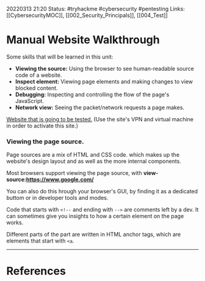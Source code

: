 20220313 21:20
Status: #tryhackme #cybersecurity #pentesting 
Links: [[CybersecurityMOC]], [[002_Security_Principals]], [[004_Test]]

# Manual Website Walkthrough
Some skills that will be learned in this unit:
- **Viewing the source:** Using the browser to see human-readable source code of a website.
- **Inspect element:** Viewing page elements and making changes to view blocked content.
- **Debugging:** Inspecting and controlling the flow of the page's JavaScript.
- **Network view:** Seeing the packet/network requests a page makes.

[Website that is going to be tested.](https://lab_web_url.p.thmlabs.com/) (Use the site's VPN and virtual machine in order to activate this site.)

### Viewing the page source.
Page sources are a mix of HTML and CSS code. which makes up the website's design layout and as well as the more internal components.

Most browsers support viewing the page source, with **view-source:https://www.google.com/**

You can also do this hrough your browser's GUI, by finding it as a dedicated buttom or in developer tools and modes.

Code that starts with ```<!--``` and ending with ```-->``` are comments left by a dev. It can sometimes give you insights to how a certain element on the page works.

Different parts of the part are written in HTML anchor tags, which are elements that start with ```<a```.





___
# References